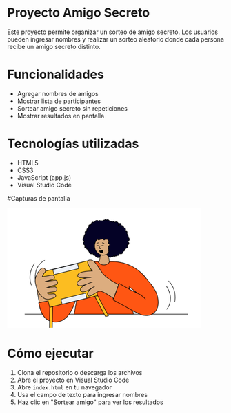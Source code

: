 # Proyecto Amigo Secreto

Este proyecto permite organizar un sorteo de amigo secreto. Los usuarios pueden ingresar nombres y realizar un sorteo aleatorio donde cada persona recibe un amigo secreto distinto.

# Funcionalidades

- Agregar nombres de amigos
- Mostrar lista de participantes
- Sortear amigo secreto sin repeticiones
- Mostrar resultados en pantalla

# Tecnologías utilizadas

- HTML5
- CSS3
- JavaScript (app.js)
- Visual Studio Code

#Capturas de pantalla

![Interfaz principal](./assets/amigo-secreto.png)

# Cómo ejecutar

1. Clona el repositorio o descarga los archivos
2. Abre el proyecto en Visual Studio Code
3. Abre `index.html` en tu navegador
4. Usa el campo de texto para ingresar nombres
5. Haz clic en "Sortear amigo" para ver los resultados

